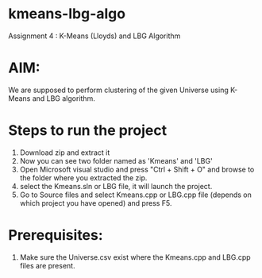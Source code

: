# kmeans-lbg-algo
Assignment 4 : K-Means (Lloyds) and LBG Algorithm

# AIM: 
We are supposed to perform clustering of the given Universe using K-Means and LBG algorithm.

# Steps to run the project
1. Download zip and extract it
2. Now you can see two folder named as 'Kmeans' and 'LBG'
3. Open Microsoft visual studio and press "Ctrl + Shift + O" and browse to the folder where you extracted the zip.
4. select the Kmeans.sln or LBG file, it will launch the project.
5. Go to Source files and select Kmeans.cpp or LBG.cpp file (depends on which project you have opened) and press F5. 

# Prerequisites:
1. Make sure the Universe.csv exist where the Kmeans.cpp and LBG.cpp files are present.
